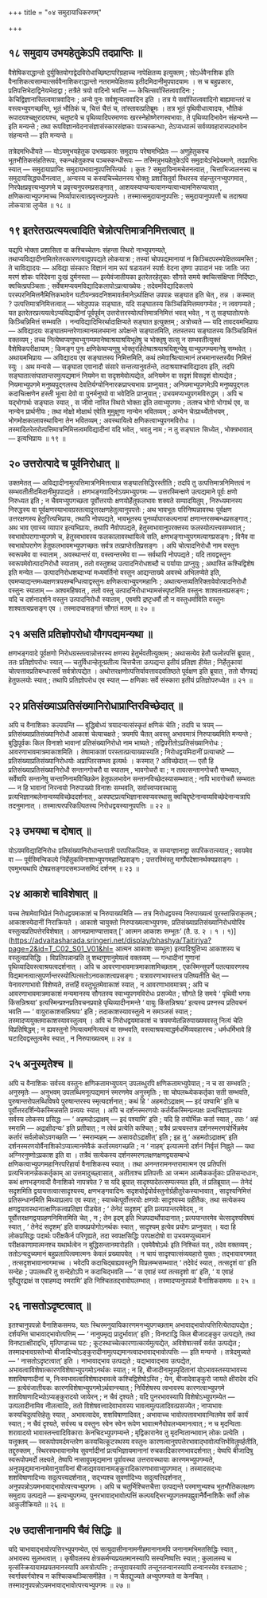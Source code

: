 +++
title = "०४ समुदायाधिकरणम्"

+++

## १८ समुदाय उभयहेतुकेऽपि तदप्राप्तिः ॥

वैशेषिकराद्धान्तो दुर्युक्तियोगाद्वेदविरोधाच्छिष्टापरिग्रहाच्च नापेक्षितव्य इत्युक्तम् ; सोऽर्धवैनाशिक इति वैनाशिकत्वसाम्यात्सर्ववैनाशिकराद्धान्तो नतरामपेक्षितव्य इतीदमिदानीमुपपादयामः । स च बहुप्रकारः, प्रतिपत्तिभेदाद्विनेयभेदाद्वा ; तत्रैते त्रयो वादिनो भवन्ति — केचित्सर्वास्तित्ववादिनः ; केचिद्विज्ञानास्तित्वमात्रवादिनः ; अन्ये पुनः सर्वशून्यत्ववादिन इति । तत्र ये सर्वास्तित्ववादिनो बाह्यमान्तरं च वस्त्वभ्युपगच्छन्ति, भूतं भौतिकं च, चित्तं चैत्तं च, तांस्तावत्प्रतिब्रूमः । तत्र भूतं पृथिवीधात्वादयः, भौतिकं रूपादयश्चक्षुरादयश्च, चतुष्टये च पृथिव्यादिपरमाणवः खरस्नेहोष्णेरणस्वभावाः, ते पृथिव्यादिभावेन संहन्यन्ते — इति मन्यन्ते ; तथा रूपविज्ञानवेदनासंज्ञासंस्कारसंज्ञकाः पञ्चस्कन्धाः, तेऽप्यध्यात्मं सर्वव्यवहारास्पदभावेन संहन्यन्ते — इति मन्यन्ते ॥

तत्रेदमभिधीयते — योऽयमुभयहेतुक उभयप्रकारः समुदायः परेषामभिप्रेतः — अणुहेतुकश्च भूतभौतिकसंहतिरूपः, स्कन्धहेतुकश्च पञ्चस्कन्धीरूपः — तस्मिन्नुभयहेतुकेऽपि समुदायेऽभिप्रेयमाणे, तदप्राप्तिः स्यात् — समुदायाप्राप्तिः समुदायभावानुपपत्तिरित्यर्थः । कुतः ? समुदायिनामचेतनत्वात् , चित्ताभिज्वलनस्य च समुदायसिद्ध्यधीनत्वात् , अन्यस्य च कस्यचिच्चेतनस्य भोक्तुः प्रशासितुर्वा स्थिरस्य संहन्तुरनभ्युपगमात् , निरपेक्षप्रवृत्त्यभ्युपगमे च प्रवृत्त्यनुपरमप्रसङ्गात् , आशयस्याप्यन्यत्वानन्यत्वाभ्यामनिरूप्यत्वात् , क्षणिकत्वाभ्युपगमाच्च निर्व्यापारत्वात्प्रवृत्त्यनुपपत्तेः । तस्मात्समुदायानुपपत्तिः ; समुदायानुपपत्तौ च तदाश्रया लोकयात्रा लुप्येत ॥ १८ ॥

## १९ इतरेतरप्रत्ययत्वादिति चेन्नोत्पत्तिमात्रनिमित्तत्वात् ॥

यद्यपि भोक्ता प्रशासिता वा कश्चिच्चेतनः संहन्ता स्थिरो नाभ्युपगम्यते, तथाप्यविद्यादीनामितरेतरकारणत्वादुपपद्यते लोकयात्रा ; तस्यां चोपपद्यमानायां न किञ्चिदपरमपेक्षितव्यमस्ति ; ते चाविद्यादयः — अविद्या संस्कारः विज्ञानं नाम रूपं षडायतनं स्पर्शः वेदना तृष्णा उपादानं भवः जातिः जरा मरणं शोकः परिदेवना दुःखं दुर्मनस्ता — इत्येवंजातीयका इतरेतरहेतुकाः सौगते समये क्वचित्संक्षिप्ता निर्दिष्टाः, क्वचित्प्रपञ्चिताः ; सर्वेषामप्ययमविद्यादिकलापोऽप्रत्याख्येयः ; तदेवमविद्यादिकलापे परस्परनिमित्तनैमित्तिकभावेन घटीयन्त्रवदनिशमावर्तमानेऽर्थाक्षिप्त उपपन्नः सङ्घात इति चेत् , तन्न । कस्मात् ? उत्पत्तिमात्रनिमित्तत्वात् — भवेदुपपन्नः सङ्घातः, यदि सङ्घातस्य किञ्चिन्निमित्तमवगम्येत ; न त्ववगम्यते ; यत इतरेतरप्रत्ययत्वेऽप्यविद्यादीनां पूर्वपूर्वम् उत्तरोत्तरस्योत्पत्तिमात्रनिमित्तं भवत् भवेत् , न तु सङ्घातोत्पत्तेः किञ्चिन्निमित्तं सम्भवति । नन्वविद्यादिभिरर्थादाक्षिप्यते सङ्घात इत्युक्तम् ; अत्रोच्यते — यदि तावदयमभिप्रायः — अविद्यादयः सङ्घातमन्तरेणात्मानमलभमाना अपेक्षन्ते सङ्घातमिति, ततस्तस्य सङ्घातस्य किञ्चिन्निमित्तं वक्तव्यम् ; तच्च नित्येष्वप्यणुष्वभ्युगम्यमानेष्वाश्रयाश्रयिभूतेषु च भोक्तृषु सत्सु न सम्भवतीत्युक्तं वैशेषिकपरीक्षायाम् ; किमङ्ग पुनः क्षणिकेष्वप्यणुषु भोक्तृरहितेष्वाश्रयाश्रयिशून्येषु वाभ्युपगम्यमानेषु सम्भवेत् । अथायमभिप्रायः — अविद्यादय एव सङ्घातस्य निमित्तमिति, कथं तमेवाश्रित्यात्मानं लभमानास्तस्यैव निमित्तं स्युः । अथ मन्यसे — सङ्घाता एवानादौ संसारे सन्तत्यानुवर्तन्ते, तदाश्रयाश्चाविद्यादय इति, तदपि सङ्घातात्संघातान्तरमुत्पद्यमानं नियमेन वा सदृशमेवोत्पद्येत, अनियमेन वा सदृशं विसदृशं वोत्पद्येत ; नियमाभ्युपगमे मनुष्यपुद्गलस्य देवतिर्यग्योनिनारकप्राप्त्यभावः प्राप्नुयात् ; अनियमाभ्युपगमेऽपि मनुष्यपुद्गलः कदाचित्क्षणेन हस्ती भूत्वा देवो वा पुनर्मनुष्यो वा भवेदिति प्राप्नुयात् ; उभयमप्यभ्युपगमविरुद्धम् । अपि च यद्भोगार्थः सङ्घातः स्यात् , स जीवो नास्ति स्थिरो भोक्ता इति तवाभ्युपगमः ; ततश्च भोगो भोगार्थ एव, स नान्येन प्रार्थनीयः ; तथा मोक्षो मोक्षार्थ एवेति मुमुक्षुणा नान्येन भवितव्यम् ; अन्येन चेत्प्रार्थ्येतोभयम् , भोगमोक्षकालावस्थायिना तेन भवितव्यम् ; अवस्थायित्वे क्षणिकत्वाभ्युपगमविरोधः । तस्मादितरेतरोत्पत्तिमात्रनिमित्तत्वमविद्यादीनां यदि भवेत् , भवतु नाम ; न तु सङ्घातः सिध्येत् , भोक्त्रभावात् — इत्यभिप्रायः ॥ १९ ॥

## २० उत्तरोत्पादे च पूर्वनिरोधात् ॥

उक्तमेतत् — अविद्यादीनामुत्पत्तिमात्रनिमित्तत्वान्न सङ्घातसिद्धिरस्तीति ; तदपि तु उत्पत्तिमात्रनिमित्तत्वं न सम्भवतीतीदमिदानीमुपपाद्यते । क्षणभङ्गवादिनोऽयमभ्युपगमः — उत्तरस्मिन्क्षणे उत्पद्यमाने पूर्वः क्षणो निरुध्यत इति ; न चैवमभ्युपगच्छता पूर्वोत्तरयोः क्षणयोर्हेतुफलभावः शक्यते सम्पादयितुम् , निरुध्यमानस्य निरुद्धस्य वा पूर्वक्षणस्याभावग्रस्तत्वादुत्तरक्षणहेतुत्वानुपपत्तेः ; अथ भावभूतः परिनिष्पन्नावस्थः पूर्वक्षण उत्तरक्षणस्य हेतुरित्यभिप्रायः, तथापि नोपपद्यते, भावभूतस्य पुनर्व्यापारकल्पनायां क्षणान्तरसम्बन्धप्रसङ्गात् ; अथ भाव एवास्य व्यापार इत्यभिप्रायः, तथापि नैवोपपद्यते, हेतुस्वभावानुपरक्तस्य फलस्योत्पत्त्यसम्भवात् ; स्वभावोपरागाभ्युपगमे च, हेतुस्वभावस्य फलकालावस्थायित्वे सति, क्षणभङ्गाभ्युपगमत्यागप्रसङ्गः ; विनैव वा स्वभावोपरागेण हेतुफलभावमभ्युपगच्छतः सर्वत्र तत्प्राप्तेरतिप्रसङ्गः । अपि चोत्पादनिरोधौ नाम वस्तुनः स्वरूपमेव वा स्याताम् , अवस्थान्तरं वा, वस्त्वन्तरमेव वा — सर्वथापि नोपपद्यते ; यदि तावद्वस्तुनः स्वरूपमेवोत्पादनिरोधौ स्याताम् , ततो वस्तुशब्द उत्पादनिरोधशब्दौ च पर्यायाः प्राप्नुयुः ; अथास्ति कश्चिद्विशेष इति मन्येत — उत्पादनिरोधशब्दाभ्यां मध्यवर्तिनो वस्तुन आद्यन्ताख्ये अवस्थे अभिलप्येते इति, एवमप्याद्यन्तमध्यक्षणत्रयसम्बन्धित्वाद्वस्तुनः क्षणिकत्वाभ्युपगमहानिः ; अथात्यन्तव्यतिरिक्तावेवोत्पादनिरोधौ वस्तुनः स्याताम् — अश्वमहिषवत् , ततो वस्तु उत्पादनिरोधाभ्यामसंस्पृष्टमिति वस्तुनः शाश्वतत्वप्रसङ्गः ; यदि च दर्शनादर्शने वस्तुन उत्पादनिरोधौ स्याताम् , एवमपि द्रष्टृधर्मौ तौ न वस्तुधर्माविति वस्तुनः शाश्वतत्वप्रसङ्ग एव । तस्मादप्यसङ्गतं सौगतं मतम् ॥ २० ॥

## २१ असति प्रतिज्ञोपरोधो यौगपद्यमन्यथा ॥

क्षणभङ्गवादे पूर्वक्षणो निरोधग्रस्तत्वान्नोत्तरस्य क्षणस्य हेतुर्भवतीत्युक्तम् ; अथासत्येव हेतौ फलोत्पत्तिं ब्रूयात् , ततः प्रतिज्ञोपरोधः स्यात् — चतुर्विधान्हेतून्प्रतीत्य चित्तचैत्ता उत्पद्यन्त इतीयं प्रतिज्ञा हीयेत ; निर्हेतुकायां चोत्पत्तावप्रतिबन्धात्सर्वं सर्वत्रोत्पद्येत । अथोत्तरक्षणोत्पत्तिर्यावत्तावदवतिष्ठते पूर्वक्षण इति ब्रूयात् , ततो यौगपद्यं हेतुफलयोः स्यात् ; तथापि प्रतिज्ञोपरोध एव स्यात् — क्षणिकाः सर्वे संस्कारा इतीयं प्रतिज्ञोपरुध्येत ॥ २१ ॥

## २२ प्रतिसंख्याऽप्रतिसंख्यानिरोधाप्राप्तिरविच्छेदात् ॥

अपि च वैनाशिकाः कल्पयन्ति — बुद्धिबोध्यं त्रयादन्यत्संस्कृतं क्षणिकं चेति ; तदपि च त्रयम् — प्रतिसंख्याप्रतिसंख्यानिरोधौ आकाशं चेत्याचक्षते ; त्रयमपि चैतत् अवस्तु अभावमात्रं निरुपाख्यमिति मन्यन्ते ; बुद्धिपूर्वकः किल विनाशो भावानां प्रतिसंख्यानिरोधो नाम भाष्यते ; तद्विपरीतोऽप्रतिसंख्यानिरोधः ; आवरणाभावमात्रमाकाशमिति । तेषामाकाशं परस्तात्प्रत्याख्यास्यति ; निरोधद्वयमिदानीं प्रत्याचष्टे — प्रतिसंख्याप्रतिसंख्यानिरोधयोः अप्राप्तिरसम्भव इत्यर्थः । कस्मात् ? अविच्छेदात् — एतौ हि प्रतिसंख्याप्रतिसंख्यानिरोधौ सन्तानगोचरौ वा स्याताम् , भावगोचरौ वा ; न तावत्सन्तानगोचरौ सम्भवतः, सर्वेष्वपि सन्तानेषु सन्तानिनामविच्छिन्नेन हेतुफलभावेन सन्तानविच्छेदस्यासम्भवात् ; नापि भावगोचरौ सम्भवतः — न हि भावानां निरन्वयो निरुपाख्यो विनाशः सम्भवति, सर्वास्वप्यवस्थासु प्रत्यभिज्ञानबलेनान्वय्यविच्छेददर्शनात् , अस्पष्टप्रत्यभिज्ञानास्वप्यवस्थासु क्वचिद्दृष्टेनान्वय्यविच्छेदेनान्यत्रापि तदनुमानात् । तस्मात्परपरिकल्पितस्य निरोधद्वयस्यानुपपत्तिः ॥ २२ ॥

## २३ उभयथा च दोषात् ॥

योऽयमविद्यादिनिरोधः प्रतिसंख्यानिरोधान्तःपाती परपरिकल्पितः, स सम्यग्ज्ञानाद्वा सपरिकरात्स्यात् ; स्वयमेव वा — पूर्वस्मिन्विकल्पे निर्हेतुकविनाशाभ्युपगमहानिप्रसङ्गः ; उत्तरस्मिंस्तु मार्गोपदेशानर्थक्यप्रसङ्गः । एवमुभयथापि दोषप्रसङ्गादसमञ्जसमिदं दर्शनम् ॥ २३ ॥

## २४ आकाशे चाविशेषात् ॥

यच्च तेषामेवाभिप्रेतं निरोधद्वयमाकाशं च निरुपाख्यमिति — तत्र निरोधद्वयस्य निरुपाख्यत्वं पुरस्तान्निराकृतम् ; आकाशस्येदानीं निराक्रियते । आकाशे चायुक्तो निरुपाख्यत्वाभ्युपगमः, प्रतिसंख्याप्रतिसंख्यानिरोधयोरिव वस्तुत्वप्रतिपत्तेरविशेषात् । आगमप्रामाण्यात्तावत् [‘ आत्मन आकाशः सम्भूतः’ (तै. उ. २ । १ । १)](https://advaitasharada.sringeri.net/display/bhashya/Taitiriya?page=2&id=T_C02_S01_V01&hl= आत्मन आकाशः सम्भूतः) इत्यादिश्रुतिभ्य आकाशस्य च वस्तुत्वप्रसिद्धिः । विप्रतिपन्नान्प्रति तु शब्दगुणानुमेयत्वं वक्तव्यम् — गन्धादीनां गुणानां पृथिव्यादिवस्त्वाश्रयत्वदर्शनात् । अपि च आवरणाभावमात्रमाकाशमिच्छताम् , एकस्मिन्सुपर्णे पतत्यावरणस्य विद्यमानत्वात्सुपर्णान्तरस्योत्पित्सतोऽनवकाशत्वप्रसङ्गः ; यत्रावरणाभावस्तत्र पतिष्यतीति चेत् — येनावरणाभावो विशेष्यते, तत्तर्हि वस्तुभूतमेवाकाशं स्यात् , न आवरणाभावमात्रम् ; अपि च आवरणाभावमात्रमाकाशं मन्यमानस्य सौगतस्य स्वाभ्युपगमविरोधः प्रसज्येत ; सौगते हि समये ‘ पृथिवी भगवः किंसन्निश्रया’ इत्यस्मिन्प्रश्नप्रतिवचनप्रवाहे पृथिव्यादीनामन्ते ‘ वायुः किंसन्निश्रयः’ इत्यस्य प्रश्नस्य प्रतिवचनं भवति — ‘ वायुराकाशसन्निश्रयः’ इति ; तदाकाशस्यावस्तुत्वे न समञ्जसं स्यात् ; तस्मादप्ययुक्तमाकाशस्यावस्तुत्वम् । अपि च निरोधद्वयमाकाशं च त्रयमप्येतन्निरुपाख्यमवस्तु नित्यं चेति विप्रतिषिद्धम् ; न ह्यवस्तुनो नित्यत्वमनित्यत्वं वा सम्भवति, वस्त्वाश्रयत्वाद्धर्मधर्मिव्यवहारस्य ; धर्मधर्मिभावे हि घटादिवद्वस्तुत्वमेव स्यात् , न निरुपाख्यत्वम् ॥ २४ ॥

## २५ अनुस्मृतेश्च ॥

अपि च वैनाशिकः सर्वस्य वस्तुनः क्षणिकतामभ्युपयन् उपलब्धुरपि क्षणिकतामभ्युपेयात् ; न च सा सम्भवति ; अनुस्मृतेः — अनुभवम् उपलब्धिमनूत्पद्यमानं स्मरणमेव अनुस्मृतिः ; सा चोपलब्ध्येककर्तृका सती सम्भवति, पुरुषान्तरोपलब्धिविषये पुरुषान्तरस्य स्मृत्यदर्शनात् ; कथं हि ‘ अहमदोऽद्राक्षम् — इदं पश्यामि’ इति च पूर्वोत्तरदर्शिन्येकस्मिन्नसति प्रत्ययः स्यात् । अपि च दर्शनस्मरणयोः कर्तर्येकस्मिन्प्रत्यक्षः प्रत्यभिज्ञाप्रत्ययः सर्वस्य लोकस्य प्रसिद्धः — ‘ अहमदोऽद्राक्षम् — इदं पश्यामि’ इति ; यदि हि तयोर्भिन्नः कर्ता स्यात् , ततः ‘ अहं स्मरामि — अद्राक्षीदन्यः’ इति प्रतीयात् ; न त्वेवं प्रत्येति कश्चित् ; यत्रैवं प्रत्ययस्तत्र दर्शनस्मरणयोर्भिन्नमेव कर्तारं सर्वलोकोऽवगच्छति — ‘ स्मराम्यहम् — असावदोऽद्राक्षीत्’ इति ; इह तु ‘ अहमदोऽद्राक्षम्’ इति दर्शनस्मरणयोर्वैनाशिकोऽप्यात्मानमेवैकं कर्तारमवगच्छति ; न ‘ नाहम्’ इत्यात्मनो दर्शनं निर्वृत्तं निह्नुते — यथा अग्निरनुष्णोऽप्रकाश इति वा । तत्रैवं सत्येकस्य दर्शनस्मरणलक्षणक्षणद्वयसम्बन्धे क्षणिकत्वाभ्युपगमहानिरपरिहार्या वैनाशिकस्य स्यात् । तथा अनन्तरामनन्तरामात्मन एव प्रतिपत्तिं प्रत्यभिजानन्नेककर्तृकाम् आ उत्तमादुच्छ्वासात् , अतीताश्च प्रतिपत्तीः आ जन्मन आत्मैककर्तृकाः प्रतिसन्दधानः, कथं क्षणभङ्गवादी वैनाशिको नापत्रपेत ? स यदि ब्रूयात् सादृश्यादेतत्सम्पत्स्यत इति, तं प्रतिब्रूयात् — तेनेदं सदृशमिति द्वयायत्तत्वात्सादृश्यस्य, क्षणभङ्गवादिनः सदृशयोर्द्वयोर्वस्तुनोर्ग्रहीतुरेकस्याभावात् , सादृश्यनिमित्तं प्रतिसन्धानमिति मिथ्याप्रलाप एव स्यात् ; स्याच्चेत्पूर्वोत्तरयोः क्षणयोः सादृश्यस्य ग्रहीतैकः, तथा सत्येकस्य क्षणद्वयावस्थानात्क्षणिकत्वप्रतिज्ञा पीड्येत ; ‘ तेनेदं सदृशम्’ इति प्रत्ययान्तरमेवेदम् , न पूर्वोत्तरक्षणद्वयग्रहणनिमित्तमिति चेत् , न ; तेन इदम् इति भिन्नपदार्थोपादानात् ; प्रत्ययान्तरमेव चेत्सादृश्यविषयं स्यात् , ‘ तेनेदं सदृशम्’ इति वाक्यप्रयोगोऽनर्थकः स्यात् , सादृश्यम् इत्येव प्रयोगः प्राप्नुयात् । यदा हि लोकप्रसिद्धः पदार्थः परीक्षकैर्न परिगृह्यते, तदा स्वपक्षसिद्धिः परपक्षदोषो वा उभयमप्युच्यमानं परीक्षकाणामात्मनश्च यथार्थत्वेन न बुद्धिसन्तानमारोहति । एवमेवैषोऽर्थः इति निश्चितं यत् , तदेव वक्तव्यम् ; ततोऽन्यदुच्यमानं बहुप्रलापित्वमात्मनः केवलं प्रख्यापयेत् । न चायं सादृश्यात्संव्यवहारो युक्तः ; तद्भावावगमात् , तत्सदृशभावानवगमाच्च । भवेदपि कदाचिद्बाह्यवस्तुनि विप्रलम्भसम्भवात् ‘ तदेवेदं स्यात् , तत्सदृशं वा’ इति सन्देहः ; उपलब्धरि तु सन्देहोऽपि न कदाचिद्भवति — ‘ स एवाहं स्यां तत्सदृशो वा’ इति, ‘ य एवाहं पूर्वेद्युरद्राक्षं स एवाहमद्य स्मरामि’ इति निश्चिततद्भावोपलम्भात् । तस्मादप्यनुपपन्नो वैनाशिकसमयः ॥ २५ ॥

## २६ नासतोऽदृष्टत्वात् ॥

इतश्चानुपपन्नो वैनाशिकसमयः, यतः स्थिरमनुयायिकारणमनभ्युपगच्छताम् अभावाद्भावोत्पत्तिरित्येतदापद्येत ; दर्शयन्ति चाभावाद्भावोत्पत्तिम् — ‘ नानुपमृद्य प्रादुर्भावात्’ इति ; विनष्टाद्धि किल बीजादङ्कुर उत्पद्यते, तथा विनष्टात्क्षीराद्दधि, मृत्पिण्डाच्च घटः ; कूटस्थाच्चेत्कारणात्कार्यमुत्पद्येत, अविशेषात्सर्वं सर्वत उत्पद्येत ; तस्मादभावग्रस्तेभ्यो बीजादिभ्योऽङ्कुरादीनामुत्पद्यमानत्वादभावाद्भावोत्पत्तिः — इति मन्यन्ते । तत्रेदमुच्यते — ‘ नासतोऽदृष्टत्वात्’ इति । नाभावाद्भाव उत्पद्यते ; यद्यभावाद्भाव उत्पद्येत, अभावत्वाविशेषात्कारणविशेषाभ्युपगमोऽनर्थकः स्यात् ; न हि, बीजादीनामुपमृदितानां योऽभावस्तस्याभावस्य शशविषाणादीनां च, निःस्वभावत्वाविशेषादभावत्वे कश्चिद्विशेषोऽस्ति ; येन, बीजादेवाङ्कुरो जायते क्षीरादेव दधि — इत्येवंजातीयकः कारणविशेषाभ्युपगमोऽर्थवान्स्यात् ; निर्विशेषस्य त्वभावस्य कारणत्वाभ्युपगमे शशविषाणादिभ्योऽप्यङ्कुरादयो जायेरन् ; न चैवं दृश्यते ; यदि पुनरभावस्यापि विशेषोऽभ्युपगम्येत — उत्पलादीनामिव नीलत्वादिः, ततो विशेषवत्त्वादेवाभावस्य भावत्वमुत्पलादिवत्प्रसज्येत ; नाप्यभावः कस्यचिदुत्पत्तिहेतुः स्यात् , अभावत्वादेव, शशविषाणादिवत् ; अभावाच्च भावोत्पत्तावभावान्वितमेव सर्वं कार्यं स्यात् ; न चैवं दृश्यते, सर्वस्य च वस्तुनः स्वेन स्वेन रूपेण भावात्मनैवोपलभ्यमानत्वात् ; न च मृदन्विताः शरावादयो भावास्तन्त्वादिविकाराः केनचिदभ्युपगम्यन्ते ; मृद्विकारानेव तु मृदन्वितान्भावान् लोकः प्रत्येति । यत्तूक्तम् — स्वरूपोपमर्दमन्तरेण कस्यचित्कूटस्थस्य वस्तुनः कारणत्वानुपपत्तेरभावाद्भावोत्पत्तिर्भवितुमर्हतीति, तद्दुरुक्तम् , स्थिरस्वभावानामेव सुवर्णादीनां प्रत्यभिज्ञायमानानां रुचकादिकारणभावदर्शनात् ; येष्वपि बीजादिषु स्वरूपोपमर्दो लक्ष्यते, तेष्वपि नासावुपमृद्यमाना पूर्वावस्था उत्तरावस्थायाः कारणमभ्युपगम्यते, अनुपमृद्यमानानामेवानुयायिनां बीजाद्यवयवानामङ्कुरादिकारणभावाभ्युपगमात् । तस्मादसद्भ्यः शशविषाणादिभ्यः सदुत्पत्त्यदर्शनात् , सद्भ्यश्च सुवर्णादिभ्यः सदुत्पत्तिदर्शनात् , अनुपपन्नोऽयमभावाद्भावोत्पत्त्यभ्युपगमः । अपि च चतुर्भिश्चित्तचैत्ता उत्पद्यन्ते परमाणुभ्यश्च भूतभौतिकलक्षणः समुदाय उत्पद्यते — इत्यभ्युपगम्य, पुनरभावाद्भावोत्पत्तिं कल्पयद्भिरभ्युपगतमपह्नुवानैर्वैनाशिकैः सर्वो लोक आकुलीक्रियते ॥ २६ ॥

## २७ उदासीनानामपि चैवं सिद्धिः ॥

यदि चाभावाद्भावोत्पत्तिरभ्युपगम्येत, एवं सत्युदासीनानामनीहमानानामपि जनानामभिमतसिद्धिः स्यात् , अभावस्य सुलभत्वात् । कृषीवलस्य क्षेत्रकर्मण्यप्रयतमानस्यापि सस्यनिष्पत्तिः स्यात् ; कुलालस्य च मृत्संस्क्रियायामप्रयतमानस्यापि अमत्रोत्पत्तिः ; तन्तुवायस्यापि तन्तूनतन्वानस्यापि तन्वानस्येव वस्त्रलाभः ; स्वर्गापवर्गयोश्च न कश्चित्कथञ्चित्समीहेत । न चैतद्युज्यते अभ्युपगम्यते वा केनचित् । तस्मादनुपपन्नोऽयमभावाद्भावोत्पत्त्यभ्युपगमः ॥ २७ ॥
